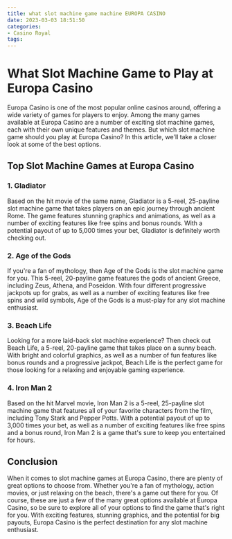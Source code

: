 ```yaml
---
title: what slot machine game machine EUROPA CASINO
date: 2023-03-03 18:51:50
categories:
- Casino Royal
tags:
---
```

# What Slot Machine Game to Play at Europa Casino

Europa Casino is one of the most popular online casinos around, offering a wide variety of games for players to enjoy. Among the many games available at Europa Casino are a number of exciting slot machine games, each with their own unique features and themes. But which slot machine game should you play at Europa Casino? In this article, we'll take a closer look at some of the best options.

## Top Slot Machine Games at Europa Casino

### 1. Gladiator

Based on the hit movie of the same name, Gladiator is a 5-reel, 25-payline slot machine game that takes players on an epic journey through ancient Rome. The game features stunning graphics and animations, as well as a number of exciting features like free spins and bonus rounds. With a potential payout of up to 5,000 times your bet, Gladiator is definitely worth checking out.

### 2. Age of the Gods

If you're a fan of mythology, then Age of the Gods is the slot machine game for you. This 5-reel, 20-payline game features the gods of ancient Greece, including Zeus, Athena, and Poseidon. With four different progressive jackpots up for grabs, as well as a number of exciting features like free spins and wild symbols, Age of the Gods is a must-play for any slot machine enthusiast.

### 3. Beach Life

Looking for a more laid-back slot machine experience? Then check out Beach Life, a 5-reel, 20-payline game that takes place on a sunny beach. With bright and colorful graphics, as well as a number of fun features like bonus rounds and a progressive jackpot, Beach Life is the perfect game for those looking for a relaxing and enjoyable gaming experience.

### 4. Iron Man 2

Based on the hit Marvel movie, Iron Man 2 is a 5-reel, 25-payline slot machine game that features all of your favorite characters from the film, including Tony Stark and Pepper Potts. With a potential payout of up to 3,000 times your bet, as well as a number of exciting features like free spins and a bonus round, Iron Man 2 is a game that's sure to keep you entertained for hours.

## Conclusion

When it comes to slot machine games at Europa Casino, there are plenty of great options to choose from. Whether you're a fan of mythology, action movies, or just relaxing on the beach, there's a game out there for you. Of course, these are just a few of the many great options available at Europa Casino, so be sure to explore all of your options to find the game that's right for you. With exciting features, stunning graphics, and the potential for big payouts, Europa Casino is the perfect destination for any slot machine enthusiast.